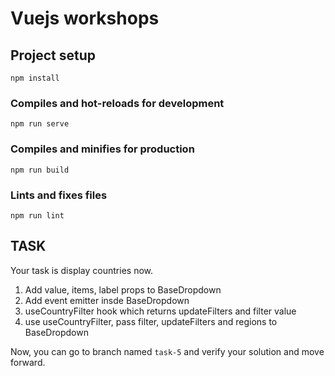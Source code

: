 # Vuejs workshops

## Project setup
```
npm install
```

### Compiles and hot-reloads for development
```
npm run serve
```

### Compiles and minifies for production
```
npm run build
```

### Lints and fixes files
```
npm run lint
```


## TASK

Your task is display countries now. 

1. Add value, items, label props to BaseDropdown 
2. Add event emitter insde BaseDropdown
3. useCountryFilter hook which returns updateFilters and filter value
4. use useCountryFilter, pass filter, updateFilters and regions to BaseDropdown

Now, you can go to branch named `task-5` and verify your solution and move forward. 
